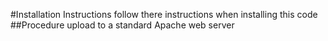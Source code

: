 #Installation Instructions
follow there instructions when installing this code
##Procedure
upload to a standard Apache web server
